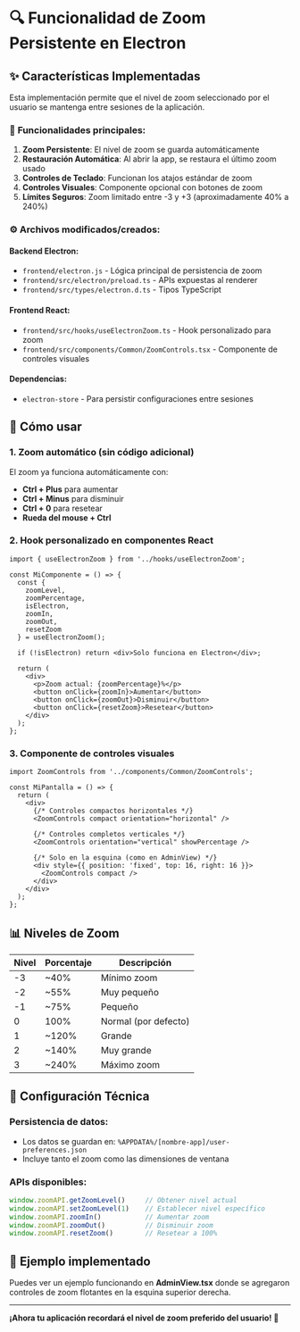 # 🔍 Funcionalidad de Zoom Persistente en Electron

## ✨ Características Implementadas

Esta implementación permite que el nivel de zoom seleccionado por el usuario se mantenga entre sesiones de la aplicación.

### 🎯 **Funcionalidades principales:**

1. **Zoom Persistente**: El nivel de zoom se guarda automáticamente
2. **Restauración Automática**: Al abrir la app, se restaura el último zoom usado
3. **Controles de Teclado**: Funcionan los atajos estándar de zoom
4. **Controles Visuales**: Componente opcional con botones de zoom
5. **Límites Seguros**: Zoom limitado entre -3 y +3 (aproximadamente 40% a 240%)

### ⚙️ **Archivos modificados/creados:**

#### **Backend Electron:**
- `frontend/electron.js` - Lógica principal de persistencia de zoom
- `frontend/src/electron/preload.ts` - APIs expuestas al renderer
- `frontend/src/types/electron.d.ts` - Tipos TypeScript

#### **Frontend React:**
- `frontend/src/hooks/useElectronZoom.ts` - Hook personalizado para zoom
- `frontend/src/components/Common/ZoomControls.tsx` - Componente de controles visuales

#### **Dependencias:**
- `electron-store` - Para persistir configuraciones entre sesiones

## 🚀 Cómo usar

### **1. Zoom automático (sin código adicional)**

El zoom ya funciona automáticamente con:
- **Ctrl + Plus** para aumentar
- **Ctrl + Minus** para disminuir  
- **Ctrl + 0** para resetear
- **Rueda del mouse + Ctrl**

### **2. Hook personalizado en componentes React**

```tsx
import { useElectronZoom } from '../hooks/useElectronZoom';

const MiComponente = () => {
  const { 
    zoomLevel, 
    zoomPercentage, 
    isElectron,
    zoomIn, 
    zoomOut, 
    resetZoom 
  } = useElectronZoom();

  if (!isElectron) return <div>Solo funciona en Electron</div>;

  return (
    <div>
      <p>Zoom actual: {zoomPercentage}%</p>
      <button onClick={zoomIn}>Aumentar</button>
      <button onClick={zoomOut}>Disminuir</button>
      <button onClick={resetZoom}>Resetear</button>
    </div>
  );
};
```

### **3. Componente de controles visuales**

```tsx
import ZoomControls from '../components/Common/ZoomControls';

const MiPantalla = () => {
  return (
    <div>
      {/* Controles compactos horizontales */}
      <ZoomControls compact orientation="horizontal" />
      
      {/* Controles completos verticales */}
      <ZoomControls orientation="vertical" showPercentage />
      
      {/* Solo en la esquina (como en AdminView) */}
      <div style={{ position: 'fixed', top: 16, right: 16 }}>
        <ZoomControls compact />
      </div>
    </div>
  );
};
```

## 📊 Niveles de Zoom

| Nivel | Porcentaje | Descripción |
|-------|------------|-------------|
| -3    | ~40%       | Mínimo zoom |
| -2    | ~55%       | Muy pequeño |
| -1    | ~75%       | Pequeño |
| 0     | 100%       | Normal (por defecto) |
| 1     | ~120%      | Grande |
| 2     | ~140%      | Muy grande |
| 3     | ~240%      | Máximo zoom |

## 🔧 Configuración Técnica

### **Persistencia de datos:**
- Los datos se guardan en: `%APPDATA%/[nombre-app]/user-preferences.json`
- Incluye tanto el zoom como las dimensiones de ventana

### **APIs disponibles:**
```typescript
window.zoomAPI.getZoomLevel()     // Obtener nivel actual
window.zoomAPI.setZoomLevel(1)    // Establecer nivel específico
window.zoomAPI.zoomIn()           // Aumentar zoom
window.zoomAPI.zoomOut()          // Disminuir zoom  
window.zoomAPI.resetZoom()        // Resetear a 100%
```

## 🎉 Ejemplo implementado

Puedes ver un ejemplo funcionando en **AdminView.tsx** donde se agregaron controles de zoom flotantes en la esquina superior derecha.

---

**¡Ahora tu aplicación recordará el nivel de zoom preferido del usuario! 🎯** 
